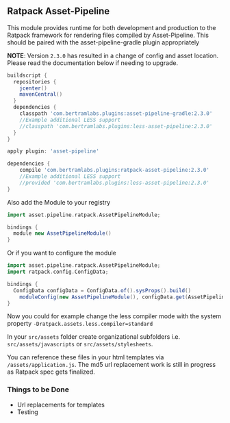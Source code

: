 ## Ratpack Asset-Pipeline

This module provides runtime for both development and production to the Ratpack framework for rendering files compiled by Asset-Pipeline. This should be paired with the asset-pipeline-gradle plugin appropriately

**NOTE**: Version `2.3.0` has resulted in a change of config and asset location. Please read the documentation below if needing to upgrade.

```groovy
buildscript {
  repositories {
    jcenter()
    mavenCentral()
  }
  dependencies {
    classpath 'com.bertramlabs.plugins:asset-pipeline-gradle:2.3.0'
    //Example additional LESS support
    //classpath 'com.bertramlabs.plugins:less-asset-pipeline:2.3.0'
  }
}

apply plugin: 'asset-pipeline'

dependencies {
	compile 'com.bertramlabs.plugins:ratpack-asset-pipeline:2.3.0'
	//Example additional LESS support
    //provided 'com.bertramlabs.plugins:less-asset-pipeline:2.3.0'
}

```
Also add the Module to your registry

```groovy
import asset.pipeline.ratpack.AssetPipelineModule;

bindings {
  module new AssetPipelineModule()
}
```

Or if you want to configure the module

```groovy
import asset.pipeline.ratpack.AssetPipelineModule;
import ratpack.config.ConfigData;

bindings {
  ConfigData configData = ConfigData.of().sysProps().build()
    moduleConfig(new AssetPipelineModule(), configData.get(AssetPipelineModule.Config))
}
```

Now you could for example change the less compiler mode with the system property `-Dratpack.assets.less.compiler=standard`

In your `src/assets` folder create organizational subfolders i.e. `src/assets/javascripts` or `src/assets/stylesheets`.

You can reference these files in your html templates via `/assets/application.js`. The md5 url replacement work is still in progress as Ratpack spec gets finalized.

### Things to be Done

* Url replacements for templates
* Testing